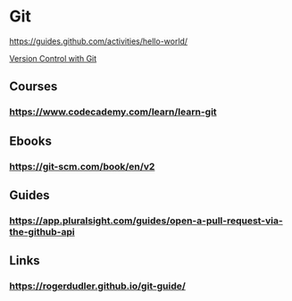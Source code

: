 # Git

https://guides.github.com/activities/hello-world/

[Version Control with Git](https://www.udacity.com/course/version-control-with-git--ud123)
## Courses
### https://www.codecademy.com/learn/learn-git

## Ebooks
### https://git-scm.com/book/en/v2

## Guides
### https://app.pluralsight.com/guides/open-a-pull-request-via-the-github-api

## Links
### https://rogerdudler.github.io/git-guide/
